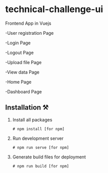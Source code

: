 # technical-challenge-ui

Frontend App in Vuejs 

-User registration Page

-Login Page

-Logout Page

-Upload file Page

-View data Page

-Home Page

-Dashboard Page

## Installation ⚒️

1. Install all packages

   ```
   # npm install [for npm]
   ```

2. Run development server

   ```
   # npm run serve [for npm]
   ```

4. Generate build files for deployment

   ```
   # npm run build [for npm]
   ```


